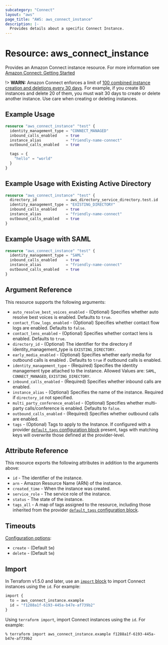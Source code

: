 ```yaml
---
subcategory: "Connect"
layout: "aws"
page_title: "AWS: aws_connect_instance"
description: |-
  Provides details about a specific Connect Instance.
---
```


# Resource: aws_connect_instance

Provides an Amazon Connect instance resource. For more information see
[Amazon Connect: Getting Started](https://docs.aws.amazon.com/connect/latest/adminguide/amazon-connect-get-started.html)

!> **WARN:** Amazon Connect enforces a limit of [100 combined instance creation and deletions every 30 days](https://docs.aws.amazon.com/connect/latest/adminguide/amazon-connect-service-limits.html#feature-limits). For example, if you create 80 instances and delete 20 of them, you must wait 30 days to create or delete another instance. Use care when creating or deleting instances.

## Example Usage

```terraform
resource "aws_connect_instance" "test" {
  identity_management_type = "CONNECT_MANAGED"
  inbound_calls_enabled    = true
  instance_alias           = "friendly-name-connect"
  outbound_calls_enabled   = true

  tags = {
    "hello" = "world"
  }
}
```

## Example Usage with Existing Active Directory

```terraform
resource "aws_connect_instance" "test" {
  directory_id             = aws_directory_service_directory.test.id
  identity_management_type = "EXISTING_DIRECTORY"
  inbound_calls_enabled    = true
  instance_alias           = "friendly-name-connect"
  outbound_calls_enabled   = true
}
```

## Example Usage with SAML

```terraform
resource "aws_connect_instance" "test" {
  identity_management_type = "SAML"
  inbound_calls_enabled    = true
  instance_alias           = "friendly-name-connect"
  outbound_calls_enabled   = true
}
```

## Argument Reference

This resource supports the following arguments:

* `auto_resolve_best_voices_enabled` - (Optional) Specifies whether auto resolve best voices is enabled. Defaults to `true`.
* `contact_flow_logs_enabled` - (Optional) Specifies whether contact flow logs are enabled. Defaults to `false`.
* `contact_lens_enabled` - (Optional) Specifies whether contact lens is enabled. Defaults to `true`.
* `directory_id` - (Optional) The identifier for the directory if identity_management_type is `EXISTING_DIRECTORY`.
* `early_media_enabled` - (Optional) Specifies whether early media for outbound calls is enabled . Defaults to `true` if outbound calls is enabled.
* `identity_management_type` - (Required) Specifies the identity management type attached to the instance. Allowed Values are: `SAML`, `CONNECT_MANAGED`, `EXISTING_DIRECTORY`.
* `inbound_calls_enabled` - (Required) Specifies whether inbound calls are enabled.
* `instance_alias` - (Optional) Specifies the name of the instance. Required if `directory_id` not specified.
* `multi_party_conference_enabled` - (Optional) Specifies whether multi-party calls/conference is enabled. Defaults to `false`.
* `outbound_calls_enabled` - (Required) Specifies whether outbound calls are enabled.
* `tags` - (Optional) Tags to apply to the Instance. If configured with a provider [`default_tags` configuration block](https://registry.terraform.io/providers/hashicorp/aws/latest/docs#default_tags-configuration-block) present, tags with matching keys will overwrite those defined at the provider-level.
<!-- * `use_custom_tts_voices` - (Optional) Whether use custom tts voices is enabled. Defaults to `false` -->

## Attribute Reference

This resource exports the following attributes in addition to the arguments above:

* `id` - The identifier of the instance.
* `arn` - Amazon Resource Name (ARN) of the instance.
* `created_time` - When the instance was created.
* `service_role` - The service role of the instance.
* `status` - The state of the instance.
* `tags_all` - A map of tags assigned to the resource, including those inherited from the provider [`default_tags` configuration block](https://registry.terraform.io/providers/hashicorp/aws/latest/docs#default_tags-configuration-block).

## Timeouts

[Configuration options](https://developer.hashicorp.com/terraform/language/resources/syntax#operation-timeouts):

* `create` - (Default `5m`)
* `delete` - (Default `5m`)

## Import

In Terraform v1.5.0 and later, use an [`import` block](https://developer.hashicorp.com/terraform/language/import) to import Connect instances using the `id`. For example:

```terraform
import {
  to = aws_connect_instance.example
  id = "f1288a1f-6193-445a-b47e-af739b2"
}
```

Using `terraform import`, import Connect instances using the `id`. For example:

```console
% terraform import aws_connect_instance.example f1288a1f-6193-445a-b47e-af739b2
```
